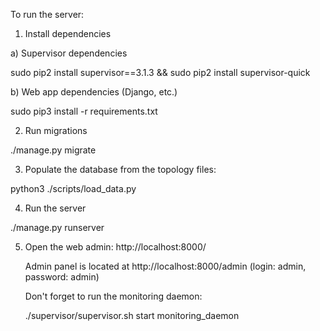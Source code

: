 To run the server:

1. Install dependencies

  a) Supervisor dependencies

  sudo pip2 install supervisor==3.1.3 && sudo pip2 install supervisor-quick

  b) Web app dependencies (Django, etc.)

  sudo pip3 install -r requirements.txt

2. Run migrations

  ./manage.py migrate

3. Populate the database from the topology files:

  python3 ./scripts/load_data.py

4. Run the server

  ./manage.py runserver

5. Open the web admin: http://localhost:8000/
   
   Admin panel is located at http://localhost:8000/admin (login: admin, password: admin)

   Don't forget to run the monitoring daemon:

   ./supervisor/supervisor.sh start monitoring_daemon


